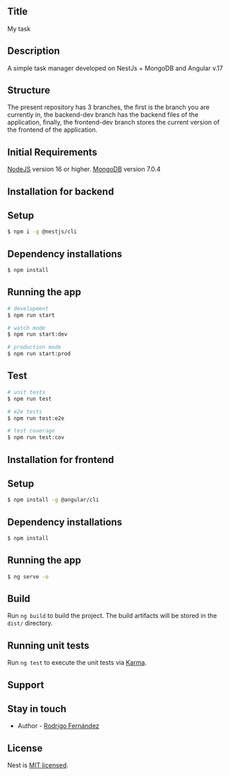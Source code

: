 
## Title
My task

## Description
A simple task manager developed on NestJs + MongoDB and Angular v.17

## Structure
The present repository has 3 branches, the first is the branch you are currently in, the backend-dev branch has the backend files of the application, finally, the frontend-dev branch stores the current version of the frontend of the application.


## Initial Requirements
[NodeJS](https://nodejs.org/) version 16 or higher.
[MongoDB](https://www.mongodb.com/try/download/community) version 7.0.4

## Installation for backend

## Setup
```bash
$ npm i -g @nestjs/cli
```
## Dependency installations
```bash
$ npm install
```

## Running the app

```bash
# development
$ npm run start

# watch mode
$ npm run start:dev

# production mode
$ npm run start:prod
```

## Test

```bash
# unit tests
$ npm run test

# e2e tests
$ npm run test:e2e

# test coverage
$ npm run test:cov
```



## Installation for frontend

## Setup
```bash
$ npm install -g @angular/cli
```
## Dependency installations
```bash
$ npm install
```

## Running the app
```bash
$ ng serve -o
```

## Build

Run `ng build` to build the project. The build artifacts will be stored in the `dist/` directory.

## Running unit tests

Run `ng test` to execute the unit tests via [Karma](https://karma-runner.github.io).

## Support



## Stay in touch

- Author - [Rodrigo Fernández](https://www.linkedin.com/in/rodrigo-fern%C3%A1ndez-3aa626258)

## License

Nest is [MIT licensed](LICENSE).
